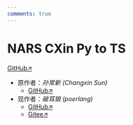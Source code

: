 ```yaml
---
comments: true
---
```

# NARS CXin Py to TS

[GitHub↗](https://gitee.com/poerlang/nars_cxin_py_to_ts)

- 原作者：*孙常新 (Changxin Sun)*
  - [GitHub↗](https://github.com/AIxer)
- 现作者：*破耳狼 (poerlang)*
  - [GitHub↗](https://gitee.com/poerlang/)
  - [Gitee↗](https://gitee.com/poerlang/)
